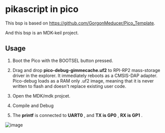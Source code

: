 # pikascript in pico

This bsp is based on https://github.com/GorgonMeducer/Pico_Template.

And this bsp is an MDK-keil project.

## Usage

1. Boot the Pico with the BOOTSEL button pressed.

2. Drag and  drop  **pico-debug-gimmecache.uf2**   to RPI-RP2 mass-storage driver in the explorer. It immediately reboots as a CMSIS-DAP adapter. Pico-debug loads as a RAM only .uf2 image, meaning that it is never written to flash and doesn't replace existing user code.

3. Open the MDK/mdk projcet.

4. Compile and Debug

5. The  **printf** is connected to  **UART0** , and  **TX is GP0** ,  **RX is GP1** .

![image](https://user-images.githubusercontent.com/88232613/145928146-2954bd9e-5465-4bac-94fa-f8fe13c1b1d9.png)
